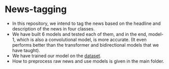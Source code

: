 # News-tagging

- In this repository, we intend to tag the news based on the headline and description of the news in four classes.
- We have built 6 models and tested each of them, and in the end, model-1, which is also a convolutional model, is more accurate. (It even performs better than the transformer and bidirectional models that we have taught).
- We have trained our model on the [dataset](https://www.kaggle.com/datasets/parsaabdolmaleki/news-dataset/data).
- How to preprocess raw news and use models is given in the main folder.
